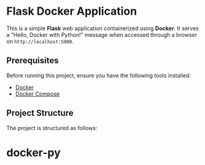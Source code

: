 # Flask Docker Application

This is a simple **Flask** web application containerized using **Docker**. It serves a "Hello, Docker with Python!" message when accessed through a browser on `http://localhost:5000`.

## Prerequisites

Before running this project, ensure you have the following tools installed:

- [Docker](https://www.docker.com/get-started)
- [Docker Compose](https://docs.docker.com/compose/install/)

## Project Structure

The project is structured as follows:

# docker-py
